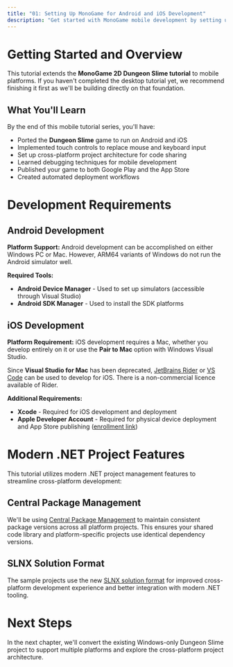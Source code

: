 ```yaml
---
title: "01: Setting Up MonoGame for Android and iOS Development"
description: "Get started with MonoGame mobile development by setting up your development environment, tools, and SDKs for Android and iOS platforms."
---
```


# Getting Started and Overview

This tutorial extends the **MonoGame 2D Dungeon Slime tutorial** to mobile platforms. If you haven't completed the desktop tutorial yet, we recommend finishing it first as we'll be building directly on that foundation.

## What You'll Learn

By the end of this mobile tutorial series, you'll have:
- Ported the **Dungeon Slime** game to run on Android and iOS
- Implemented touch controls to replace mouse and keyboard input
- Set up cross-platform project architecture for code sharing
- Learned debugging techniques for mobile development
- Published your game to both Google Play and the App Store
- Created automated deployment workflows

# Development Requirements

## Android Development

**Platform Support:** Android development can be accomplished on either Windows PC or Mac. However, ARM64 variants of Windows do not run the Android simulator well.

**Required Tools:**
- **Android Device Manager** - Used to set up simulators (accessible through Visual Studio)
- **Android SDK Manager** - Used to install the SDK platforms

## iOS Development

**Platform Requirement:** iOS development requires a Mac, whether you develop entirely on it or use the **Pair to Mac** option with Windows Visual Studio.

Since **Visual Studio for Mac** has been deprecated, [JetBrains Rider](https://www.jetbrains.com/rider/) or [VS Code](https://code.visualstudio.com/) can be used to develop for iOS. There is a non-commercial licence available of Rider.

**Additional Requirements:**
- **Xcode** - Required for iOS development and deployment
- **Apple Developer Account** - Required for physical device deployment and App Store publishing ([enrollment link](https://developer.apple.com/programs/enroll/))

# Modern .NET Project Features

This tutorial utilizes modern .NET project management features to streamline cross-platform development:

## Central Package Management

We'll be using [Central Package Management](https://learn.microsoft.com/en-us/nuget/consume-packages/central-package-management) to maintain consistent package versions across all platform projects. This ensures your shared code library and platform-specific projects use identical dependency versions.

## SLNX Solution Format

The sample projects use the new [SLNX solution format](https://devblogs.microsoft.com/dotnet/introducing-slnx-support-dotnet-cli/) for improved cross-platform development experience and better integration with modern .NET tooling.

# Next Steps

In the next chapter, we'll convert the existing Windows-only Dungeon Slime project to support multiple platforms and explore the cross-platform project architecture.
